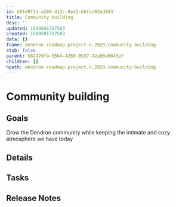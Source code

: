 ```yaml
---
id: b01d9f1d-a289-412c-8e42-bbfac02ed843
title: Community building
desc: ''
updated: 1599501757503
created: 1599501757503
data: {}
fname: dendron.roadmap.project.n.2020.community-building
stub: false
parent: 58247dfb-55b4-4269-9b37-42a90a0045ef
children: []
hpath: dendron.roadmap.project.n.2020.community-building
---
```

# Community building

## Goals

Grow the Dendron community while keeping the intimate and cozy atmosphere we have today

## Details

## Tasks

## Release Notes
